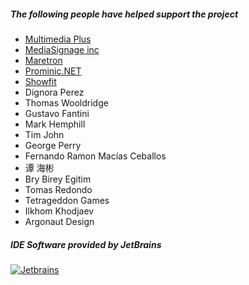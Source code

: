 ##### The following people have helped support the project

- [Multimedia Plus](http://www.multimediaplus.com)
- [MediaSignage inc](http://www.digitalsignage.com)
- [Maretron](https://www.maretron.com/)
- [Prominic.NET](https://prominic.net/)
- [Showfit](http://showfit.com/)
- Dignora Perez
- Thomas Wooldridge
- Gustavo Fantini
- Mark Hemphill
- Tim John
- George Perry
- Fernando Ramon Macías Ceballos
- 谭 海彬
- Bry Birey Egitim
- Tomas Redondo
- Tetrageddon Games
- Ilkhom Khodjaev
- Argonaut Design

##### IDE Software provided by JetBrains
[![Jetbrains](https://raw.githubusercontent.com/tuarua/WebViewANE/master/screenshots/jetbrains.png)](https://www.jetbrains.com)

